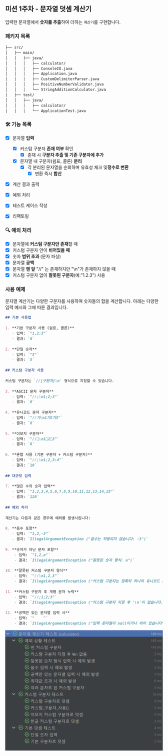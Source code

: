 ##  미션 1주차 - 문자열 덧셈 계산기

입력한 문자열에서 **숫자를 추출**하여 더하는 `계산기`를 구현합니다.

###  패키지 목록

```markdown
├── src/
│   ├── main/
│   │   ├── java/
│   │   │   ├── calculator/
│   │   │   ├── ConsoleIO.java
│   │   │   ├── Application.java
│   │   │   ├── CustomDelimiterParser.java
│   │   │   ├── PositiveNumberValidator.java
│   │   │   └── StringAdditionCalculator.java
│   ├── test/
│   │   ├── java/
│   │   │   ├── calculator/
│   │   │   └── ApplicationTest.java

```
###  🛠 기능 목록

- [x] 문자열 **입력**
  - [x] 커스텀 구분자 **존재 여부** 확인
    - [x] 존재 시 **구분자 추출 및 기존 구분자에 추가**
  - [x] 문자열 내 구분자(쉼표, 콜론) **분리**
    - [x] 각 분리된 문자열을 순회하며 유효성 체크 및**정수로 변환**
      - [x] 변환 즉시 **합산**
- [x] 계산 결과 출력

- [x] 예외 처리
- [x] 테스트 케이스 작성
- [x] 리팩토링

###  🔍 예외 처리
- [x] 문자열에 **커스텀 구분자만 존재**할 때
- [x] 커스텀 구분자 안이 **비어있을 때**
- [x] 숫자 **범위 초과** (문자 파싱)
- [x] 문자열 **공백**
- [x] 문자열 **맨 앞** "//" 는 존재하지만 "\n"가 존재하지 않을 때
- [x] 커스텀 구분자 없이 **잘못된 구분자**(예:"1.2.3") 사용

###  사용 예제

문자열 계산기는 다양한 구분자를 사용하여 숫자들의 합을 계산합니다. 아래는 다양한 입력 예시와 그에 따른 결과입니다.

```markdown
## 기본 사용법

1. **기본 구분자 사용 (쉼표, 콜론)**
   - 입력: `"1,2:3"`
   - 결과: `6`

2. **단일 숫자**
   - 입력: `"5"`
   - 결과: `5`

## 커스텀 구분자 사용

커스텀 구분자는 `//[구분자]\n` 형식으로 지정할 수 있습니다.

3. **ASCII 문자 구분자**
   - 입력: `"//;\n1;2;3"`
   - 결과: `6`

4. **유니코드 문자 구분자**
   - 입력: `"//가\n1가2가3"`
   - 결과: `6`

5. **이모지 구분자**
   - 입력: `"//🍎\n1🍎2🍎3"`
   - 결과: `6`

6. **혼합 사용 (기본 구분자 + 커스텀 구분자)**
   - 입력: `"//;\n1;2,3:4"`
   - 결과: `10`

## 대규모 입력

7. **많은 수의 숫자 입력**
   - 입력: `"1,2,3,4,5,6,7,8,9,10,11,12,13,14,15"`
   - 결과: `120`

## 예외 처리

계산기는 다음과 같은 경우에 예외를 발생시킵니다:

8. **음수 포함**
   - 입력: `"1,2,-3"`
   - 결과: `IllegalArgumentException ("음수는 허용되지 않습니다: -3")`

9. **숫자가 아닌 문자 포함**
    - 입력: `"1,2,a"`
    - 결과: `IllegalArgumentException ("잘못된 숫자 형식: a")`

10. **잘못된 커스텀 구분자 형식**
    - 입력: `"//\n1,2,3"`
    - 결과: `IllegalArgumentException ("커스텀 구분자는 정확히 하나의 유니코드 문자여야 합니다.")`

11. **커스텀 구분자 후 개행 문자 누락**
    - 입력: `"//;1;2;3"`
    - 결과: `IllegalArgumentException ("커스텀 구분자 지정 후 '\n'이 없습니다.")`

12. **공백만 있는 문자열 입력 시**
    - 입력: `"    "`
    - 결과: `IllegalArgumentException ("입력 문자열이 null이거나 비어 있습니다")`
```

![img.png](테스트코드_pass.png)